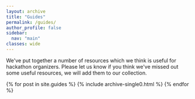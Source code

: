 ```yaml
---
layout: archive
title: "Guides"
permalink: /guides/
author_profile: false
sidebar:
  nav: "main"
classes: wide
---
```

We've put together a number of resources which we think is useful for hackathon organizers. Please let us know if you think we've missed out some useful resources, we will add them to our collection.

{% for post in site.guides %}
  {% include archive-single0.html %}
{% endfor %}
